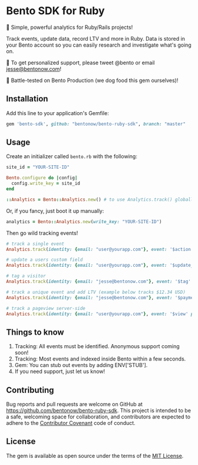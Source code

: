 # Bento SDK for Ruby

🍱 Simple, powerful analytics for Ruby/Rails projects!

Track events, update data, record LTV and more in Ruby. Data is stored in your Bento account so you can easily research and investigate what's going on.

👋 To get personalized support, please tweet @bento or email jesse@bentonow.com!

🐶 Battle-tested on Bento Production (we dog food this gem ourselves)!

## Installation

Add this line to your application's Gemfile:

```ruby
gem 'bento-sdk', github: "bentonow/bento-ruby-sdk", branch: "master"
```


## Usage

Create an initializer called `bento.rb` with the following:
```ruby
site_id = "YOUR-SITE-ID"

Bento.configure do |config|
  config.write_key = site_id
end

::Analytics = Bento::Analytics.new() # to use Analytics.track() globally across your application!
```

Or, if you fancy, just boot it up manually:
```ruby
analytics = Bento::Analytics.new(write_key: "YOUR-SITE-ID")
```

Then go wild tracking events!
```ruby
# track a single event
Analytics.track(identity: {email: "user@yourapp.com"}, event: '$action' details: {tag: "api_test"})

# update a users custom field
Analytics.track(identity: {email: "user@yourapp.com"}, event: '$update_details', custom_fields: {favourite_meal: "bento box"})

# tag a visitor
Analytics.track(identity: {email: "jesse@bentonow.com"}, event: '$tag' details: {tag: "customer"})

# track a unique event and add LTV (example below tracks $12.34 USD)
Analytics.track(identity: {email: "jesse@bentonow.com"}, event: '$payment', details: {value: {amount: 1234, currency: "USD"}, unique: {key: "unique-identifier"}})

# track a pageview server-side
Analytics.track(identity: {email: "user@yourapp.com"}, event: '$view' page: {url: "api_test", title: ""})

```


## Things to know

1. Tracking: All events must be identified. Anonymous support coming soon!
2. Tracking: Most events and indexed inside Bento within a few seconds.
3. Gem: You can stub out events by adding ENV['STUB'].
4. If you need support, just let us know!

## Contributing

Bug reports and pull requests are welcome on GitHub at https://github.com/bentonow/bento-ruby-sdk. This project is intended to be a safe, welcoming space for collaboration, and contributors are expected to adhere to the [Contributor Covenant](http://contributor-covenant.org) code of conduct.


## License

The gem is available as open source under the terms of the [MIT License](http://opensource.org/licenses/MIT).
